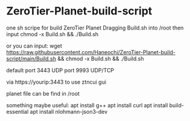 # ZeroTier-Planet-build-script
one sh scripe for build ZeroTier Planet
Dragging Build.sh into /root then input chmod -x Build.sh && ./Build.sh


or you can input:
        wget https://raw.githubusercontent.com/Haneochi/ZeroTier-Planet-build-script/main/Build.sh && chmod -x Build.sh && ./Build.sh
        


default port 3443 UDP
        port 9993 UDP/TCP
        
        

via https://yourip:3443 to use ztncui gui



planet file can be find in /root



something maybe useful:
apt install g++
apt install curl
apt install build-essential
apt install nlohmann-json3-dev
